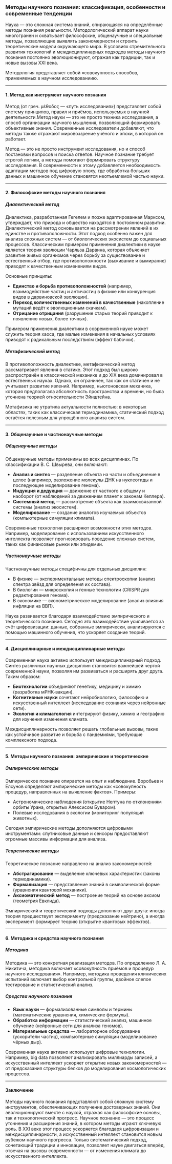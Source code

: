 ### Методы научного познания: классификация, особенности и современные тенденции

Наука — это сложная система знаний, опирающаяся на определённые методы познания реальности. Методологический аппарат науки многогранен и охватывает философские, общенаучные и специальные методы, позволяющие выявлять закономерности и строить теоретические модели окружающего мира. В условиях стремительного развития технологий и междисциплинарных подходов методы научного познания постоянно эволюционируют, отражая как традиции, так и новые вызовы XXI века.

Методология представляет собой «совокупность способов, применяемых в научном исследованиию.

---

#### 1. Метод как инструмент научного познания

Метод (от греч. μέθοδος — «путь исследования») представляет собой систему принципов, правил и приёмов, используемых в научной деятельности.Метод науки — это не просто техника исследования, а способ организации научного мышления, позволяющий формировать объективные знания. Современные исследователи добавляют, что методы также отражают мировоззрение учёного и эпохи, в которой он работает.

Метод — это не просто инструмент исследования, но и способ постановки вопросов и поиска ответов. Научное познание требует строгой логики, а методы помогают формировать структуру исследования. В современности к этому добавляется необходимость адаптации методов под цифровую эпоху, где обработка больших данных и машинное обучение становятся неотъемлемой частью науки.

---

#### 2. Философские методы научного познания

##### Диалектический метод

Диалектика, разработанная Гегелем и позже адаптированная Марксом, утверждает, что природа и общество находятся в постоянном развитии. Диалектический метод основывается на рассмотрении явлений в их единстве и противоположности. Этот подход особенно важен для анализа сложных систем — от биологических экосистем до социальных процессов. Классическим примером применения диалектики в науке является теория эволюции Чарльза Дарвина, которая объясняет развитие живых организмов через борьбу за существование и естественный отбор, где противоположности (выживание и вымирание) приводят к качественным изменениям видов.

Основные принципы:

- **Единство и борьба противоположностей** (например, взаимодействие частиц и античастиц в физике или конкуренция видов в дарвиновской эволюции).
- **Переход количественных изменений в качественные** (накопление мутаций ведёт к эволюционным скачкам).
- **Отрицание отрицания** (разрушение старых теорий приводит к появлению новых, более точных).

Примером применения диалектики в современной науке может служить теория хаоса, где малые изменения в начальных условиях приводят к радикальным последствиям (эффект бабочки).

##### Метафизический метод

В противоположность диалектике, метафизический метод рассматривает явления в статике. Этот подход был широко распространён в классической механике и до XIX века доминировал в естественных науках. Однако, он ограничен, так как он статичен и не учитывает развитие явлений. Например, ньютоновская механика, которая предполагала абсолютность пространства и времени, но была уточнена теорией относительности Эйнштейна.

Метафизика не утратила актуальности полностью: в некоторых областях, таких как классическая термодинамика, статический подход остаётся полезным для упрощённого анализа систем.

---

#### 3. Общенаучные и частнонаучные методы

##### Общенаучные методы

Общенаучные методы применимы во всех дисциплинах. По классификации В. С. Швырева, они включают:

- **Анализ и синтез** — разделение объекта на части и объединение в целое (например, разложение молекулы ДНК на нуклеотиды и последующее моделирование генома).
- **Индукция и дедукция** — движение от частного к общему и наоборот (от наблюдений за движением планет к законам Кеплера).
- **Системный метод** — рассмотрение объекта как взаимосвязанной системы (анализ экосистем).
- **Моделирование** — создание аналогов изучаемых объектов (компьютерные симуляции климата).

Современные технологии расширяют возможности этих методов. Например, моделирование с использованием искусственного интеллекта позволяет прогнозировать поведение сложных систем, таких как финансовые рынки или эпидемии.

##### Частнонаучные методы

Частнонаучные методы специфичны для отдельных дисциплин:

- В физике — экспериментальные методы спектроскопии (анализ спектра звёзд для определения их состава).
- В биологии — микроскопия и генные технологии (CRISPR для редактирования генома).
- В экономике — эконометрическое моделирование (анализ влияния инфляции на ВВП).

Наука развивается благодаря взаимодействию эмпирического и теоретического познания. Сегодня это взаимодействие усиливается за счёт цифровизации: данные, собранные эмпирически, анализируются с помощью машинного обучения, что ускоряет создание теорий.

---

#### 4. Дисциплинарные и междисциплинарные методы

Современная наука активно использует междисциплинарный подход. Синтез различных научных дисциплин становится важнейшей чертой современной науки, позволяя им развиваться и расширять друг друга. Таким образом:

- **Биотехнологии** объединяют генетику, медицину и химию (разработка мРНК-вакцин).
- **Когнитивные науки** сочетают нейробиологию, философию и искусственный интеллект (исследование сознания через нейронные сети).
- **Экология и климатология** интегрируют физику, химию и географию для изучения изменения климата.

Междисциплинарность позволяет решать глобальные вызовы, такие как устойчивое развитие и борьба с пандемиями, требующие комплексного подхода.

---

#### 5. Методы научного познания: эмпирические и теоретические

##### Эмпирические методы

Эмпирическое познание опирается на опыт и наблюдение. Воробьев и Елсунов определяют эмпирические методы как «совокупность процедур, направленных на выявление фактов». Примеры:

- Астрономические наблюдения (открытие Нептуна по отклонениям орбиты Урана, открытых Алексисом Буваром).
- Полевые исследования в экологии (мониторинг популяций животных).

Сегодня эмпирические методы дополняются цифровыми инструментами: спутниковые данные и сенсоры предоставляют огромные массивы информации для анализа.

##### Теоретические методы

Теоретическое познание направлено на анализ закономерностей:

- **Абстрагирование** — выделение ключевых характеристик (законы термодинамики).
- **Формализация** — представление знаний в символической форме (уравнения квантовой механики).
- **Аксиоматический метод** — построение теорий на основе аксиом (геометрия Евклида).

Эмпирический и теоретический подходы дополняют друг друга: иногда теория предшествует эксперименту (предсказание нейтрино), а иногда эксперимент формирует теорию (открытие квантовых эффектов).

---

#### 6. Методика и средства научного познания

##### Методика

Методика — это конкретная реализация методов. По определению Л. А. Никитича, методика включает «совокупность приёмов и процедур научного исследования». Например, методика проведения клинических испытаний включает выбор контрольной группы, двойное слепое тестирование и статистический анализ.

##### Средства научного познания

- **Язык науки** — формализованные символы и термины (математические уравнения, химические формулы).
- **Обработка информации** — статистический анализ, машинное обучение (нейронные сети для анализа геномов).
- **Материальные средства** — лабораторное оборудование (ускорители частиц), компьютерные симуляции (моделирование чёрных дыр).

Современная наука активно использует цифровые технологии. Например, big data позволяют анализировать миллиарды записей, а искусственный интеллект ускоряет открытие новых закономерностей — от предсказания структуры белков до моделирования космологических процессов.

---

#### Заключение

Методы научного познания представляют собой сложную систему инструментов, обеспечивающих получение достоверных знаний. Они эволюционируют вместе с наукой, отражая как философские основы, так и технологический прогресс.
Научное познание — это процесс уточнения и расширения знаний, в котором методы играют ключевую роль. В XXI веке этот процесс ускоряется благодаря цифровизации и междисциплинарности, а искусственный интеллект становится новым рубежом научного прогресса. Только систематический подход, сочетающий традиции и инновации, позволяет науке двигаться вперёд, отвечая на вызовы современности — от изменения климата до искусственного интеллекта.